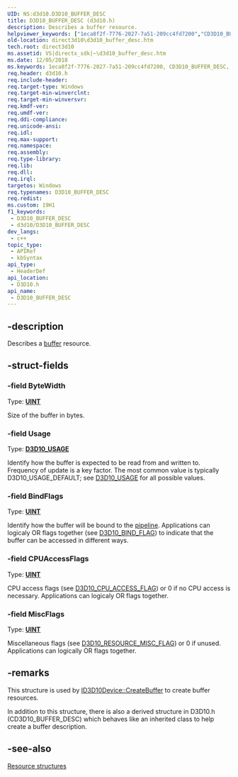 ```yaml
---
UID: NS:d3d10.D3D10_BUFFER_DESC
title: D3D10_BUFFER_DESC (d3d10.h)
description: Describes a buffer resource.
helpviewer_keywords: ["1eca8f2f-7776-2027-7a51-209cc4fd7200","CD3D10_BUFFER_DESC","D3D10_BUFFER_DESC","D3D10_BUFFER_DESC structure [Direct3D 10]","d3d10/D3D10_BUFFER_DESC","direct3d10.d3d10_buffer_desc"]
old-location: direct3d10\d3d10_buffer_desc.htm
tech.root: direct3d10
ms.assetid: VS|directx_sdk|~\d3d10_buffer_desc.htm
ms.date: 12/05/2018
ms.keywords: 1eca8f2f-7776-2027-7a51-209cc4fd7200, CD3D10_BUFFER_DESC, D3D10_BUFFER_DESC, D3D10_BUFFER_DESC structure [Direct3D 10], d3d10/D3D10_BUFFER_DESC, direct3d10.d3d10_buffer_desc
req.header: d3d10.h
req.include-header: 
req.target-type: Windows
req.target-min-winverclnt: 
req.target-min-winversvr: 
req.kmdf-ver: 
req.umdf-ver: 
req.ddi-compliance: 
req.unicode-ansi: 
req.idl: 
req.max-support: 
req.namespace: 
req.assembly: 
req.type-library: 
req.lib: 
req.dll: 
req.irql: 
targetos: Windows
req.typenames: D3D10_BUFFER_DESC
req.redist: 
ms.custom: 19H1
f1_keywords:
 - D3D10_BUFFER_DESC
 - d3d10/D3D10_BUFFER_DESC
dev_langs:
 - c++
topic_type:
 - APIRef
 - kbSyntax
api_type:
 - HeaderDef
api_location:
 - D3D10.h
api_name:
 - D3D10_BUFFER_DESC
---
```


## -description

Describes a <a href="/windows/desktop/direct3d10/d3d10-graphics-programming-guide-resources-types">buffer</a> resource.

## -struct-fields

### -field ByteWidth

Type: <b><a href="/windows/desktop/WinProg/windows-data-types">UINT</a></b>

Size of the buffer in bytes.

### -field Usage

Type: <b><a href="/windows/desktop/api/d3d10/ne-d3d10-d3d10_usage">D3D10_USAGE</a></b>

Identify how the buffer is expected to be read from and written to. Frequency of update is a key factor. The most common value is typically D3D10_USAGE_DEFAULT; see <a href="/windows/desktop/api/d3d10/ne-d3d10-d3d10_usage">D3D10_USAGE</a> for all possible values.

### -field BindFlags

Type: <b><a href="/windows/desktop/WinProg/windows-data-types">UINT</a></b>

Identify how the buffer will be bound to the <a href="/windows/desktop/direct3d10/d3d10-graphics-programming-guide-pipeline-stages">pipeline</a>. Applications can logicaly OR flags together (see <a href="/windows/desktop/api/d3d10/ne-d3d10-d3d10_bind_flag">D3D10_BIND_FLAG</a>) to indicate that the buffer can be accessed in different ways.

### -field CPUAccessFlags

Type: <b><a href="/windows/desktop/WinProg/windows-data-types">UINT</a></b>

CPU access flags (see <a href="/windows/desktop/api/d3d10/ne-d3d10-d3d10_cpu_access_flag">D3D10_CPU_ACCESS_FLAG</a>) or 0 if no CPU access is necessary. Applications can logicaly OR flags together.

### -field MiscFlags

Type: <b><a href="/windows/desktop/WinProg/windows-data-types">UINT</a></b>

Miscellaneous flags (see <a href="/windows/desktop/api/d3d10/ne-d3d10-d3d10_resource_misc_flag">D3D10_RESOURCE_MISC_FLAG</a>) or 0 if unused. Applications can logically OR flags together.

## -remarks

This structure is used by <a href="/windows/desktop/api/d3d10/nf-d3d10-id3d10device-createbuffer">ID3D10Device::CreateBuffer</a> to create buffer resources.

In addition to this structure, there is also a derived structure in D3D10.h (CD3D10_BUFFER_DESC) which behaves like an inherited class to help create a buffer description.

## -see-also

<a href="/windows/desktop/direct3d10/d3d10-graphics-reference-resource-structures">Resource structures</a>